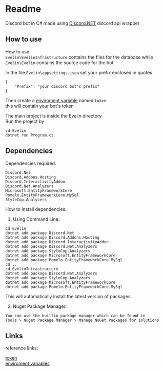 # Readme

Discord bot in C# made using [Discord.NET](https://github.com/discord-net/Discord.Net) discord api wrapper 

How to use
------------------------------

How to use:  
`Evelin\EvelinInfrastructure` contains the files for the database while `Evelin\Evelin` contains the source code for the bot
    
In the file `Evelin\appsettings.json` set your prefix enclosed in quotes

```
{
    "Prefix": "your discord bot's prefix"
}
```  
Then create a [enviroment variable](https://www.alphr.com/environment-variables-windows-10/) named `token`  
this will contain your bot's token  

    
The main project is inside the Evelin directory  
Run the project by
```
cd Evelin
dotnet run Program.cs
```

Dependencies
----------------------------------  

Dependencies required:

```
Discord.Net
Discord.Addons.Hosting
Discord.InteractivityAddon
Discord.Net.Analyzers
Microsoft.EntityFrameworkCore
Pomelo.EntityFrameworkCore.MySql
StyleCop.Analyzers
```  


How to install dependencies:  
1) Using Command Line:
```
cd Evelin
dotnet add package Discord.Net
dotnet add package Discord.Addons.Hosting
dotnet add package Discord.InteractivityAddon
dotnet add package Discord.Net.Analyzers
dotnet add package StyleCop.Analyzers
dotnet add package Microsoft.EntityFrameworkCore
dotnet add package Pomelo.EntityFrameworkCore.MySql
cd ..
cd EvelinInfrastructure
dotnet add package Discord.Net.Analyzers
dotnet add package StyleCop.Analyzers
dotnet add package Microsoft.EntityFrameworkCore
dotnet add package Pomelo.EntityFrameworkCore.MySql
```
This will automatically install the latest version of packages.  

2) Nuget Package Manager:
```
You can use the builtin package manager which can be found in
Tools > Nuget Package Manager > Manage NuGet Packages for solutions
```


Links
----------------------------------  

reference links:

[token](https://www.writebots.com/discord-bot-token/#:~:text=Generating%20Your%20Token%20Step-by-Step%201%20Go%20to%20the,Add%20Your%20Bot%20to%20a%20Discord%20Server.%20)  
[enviroment variables](https://www.alphr.com/environment-variables-windows-10/)
